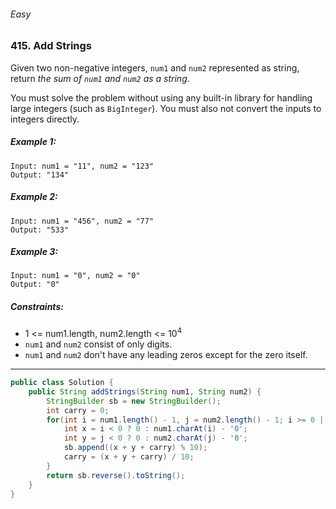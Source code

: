 ###### Easy

### 415. Add Strings

Given two non-negative integers, `num1` and `num2` represented as string, return _the sum of `num1` and `num2` as a string_.

You must solve the problem without using any built-in library for handling large integers (such as `BigInteger`). You must also not convert the inputs to integers directly.

 

##### Example 1:
```
Input: num1 = "11", num2 = "123"
Output: "134"
```
##### Example 2:
```
Input: num1 = "456", num2 = "77"
Output: "533"
```
##### Example 3:
```
Input: num1 = "0", num2 = "0"
Output: "0"
``` 

##### Constraints:

- 1 <= num1.length, num2.length <= 10<sup>4</sup>
- `num1` and `num2` consist of only digits.
- `num1` and `num2` don't have any leading zeros except for the zero itself.

***

```java
public class Solution {
    public String addStrings(String num1, String num2) {
        StringBuilder sb = new StringBuilder();
        int carry = 0;
        for(int i = num1.length() - 1, j = num2.length() - 1; i >= 0 || j >= 0 || carry == 1; i--, j--){
            int x = i < 0 ? 0 : num1.charAt(i) - '0';
            int y = j < 0 ? 0 : num2.charAt(j) - '0';
            sb.append((x + y + carry) % 10);
            carry = (x + y + carry) / 10;
        }
        return sb.reverse().toString();
    }
}
```
